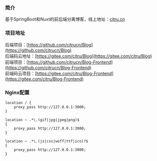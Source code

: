 ### 简介
基于SpringBoot和Nuxt的前后端分离博客，线上地址：[citru.cn](https://citru.cn)
### 项目地址
后端项目：[https://github.com/citrucn/Blog](https://github.com/citrucn/Blog)  
后端码云地址：[https://gitee.com/citru/Blog](https://gitee.com/citru/Blog)  
前端项目：[https://github.com/citrucn/Blog-Frontend](https://github.com/citrucn/Blog-Frontend)  
前端码云项目：[https://gitee.com/citru/Blog-Frontend](https://gitee.com/citru/Blog-Frontend)
### Nginx配置
```
location / {
    proxy_pass http://127.0.0.1:3000;
}

location ~ .*\.(gif|jpg|jpeg|png)$
{
    proxy_pass http://127.0.0.1:3000;
}
    
location ~ .*\.(js|css|woff|ttf|ico)?$
{
    proxy_pass http://127.0.0.1:3000;
}
```